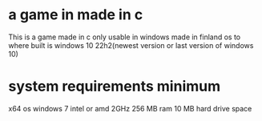 # a game in made in c
This is a game made in c
only usable in windows
made in finland
os to where built is windows 10 22h2(newest version or last version of windows 10)
# system requirements minimum
x64 os
windows 7
intel or amd 2GHz
256 MB ram
10 MB hard drive space

